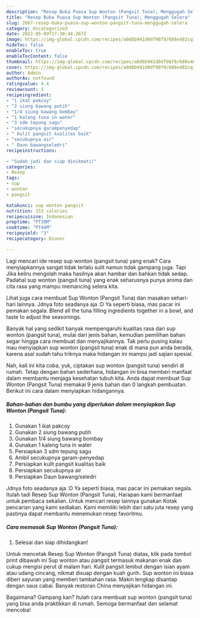 ```yaml
---
description: "Resep Buka Puasa Sup Wonton (Pangsit Tuna), Menggugah Selera"
title: "Resep Buka Puasa Sup Wonton (Pangsit Tuna), Menggugah Selera"
slug: 2667-resep-buka-puasa-sup-wonton-pangsit-tuna-menggugah-selera
category: Uncategorized
date: 2022-05-09T17:30:44.267Z
image: https://img-global.cpcdn.com/recipes/a0d8b941d0df98f9/680x482cq70/sup-wonton-pangsit-tuna-foto-resep-utama.jpg
hideToc: false
enableToc: true
enableTocContent: false
thumbnail: https://img-global.cpcdn.com/recipes/a0d8b941d0df98f9/680x482cq70/sup-wonton-pangsit-tuna-foto-resep-utama.jpg
cover: https://img-global.cpcdn.com/recipes/a0d8b941d0df98f9/680x482cq70/sup-wonton-pangsit-tuna-foto-resep-utama.jpg
author: Admin
authorAv: notfound
ratingvalue: 4.4
reviewcount: 3
recipeingredient:
- "1 ikat pakcoy"
- "2 siung bawang putih"
- "1/4 siung bawang bombay"
- "1 kaleng tuna in water"
- "3 sdm tepung sagu"
- "secukupnya garampenyedap"
- " kulit pangsit kualitas baik"
- "secukupnya air"
- " Daun bawangseledri"
recipeinstructions:

- "Sudah jadi dan siap dinikmati!"
categories:
- Resep
tags:
- sup
- wonton
- pangsit

katakunci: sup wonton pangsit 
nutrition: 153 calories
recipecuisine: Indonesian
preptime: "PT38M"
cooktime: "PT44M"
recipeyield: "3"
recipecategory: Dinner

---
```



Lagi mencari ide resep sup wonton (pangsit tuna) yang enak? Cara menyiapkannya sangat tidak terlalu sulit namun tidak gampang juga. Tapi Jika keliru mengolah maka hasilnya akan hambar dan bahkan tidak sedap. Padahal sup wonton (pangsit tuna) yang enak seharusnya punya aroma dan cita rasa yang mampu memancing selera kita.


Lihat juga cara membuat Sup Wonton (Pangsit Tuna) dan masakan sehari-hari lainnya. Jdnya foto seadanya aja :D Ya seperti biasa, mas pacar ini pemakan segala. Blend all the tuna filling ingredients together in a bowl, and taste to adjust the seasonings.

Banyak hal yang sedikit banyak mempengaruhi kualitas rasa dari sup wonton (pangsit tuna), mulai dari jenis bahan, kemudian pemilihan bahan segar hingga cara membuat dan menyajikannya. Tak perlu pusing kalau mau menyiapkan sup wonton (pangsit tuna) enak di mana pun anda berada, karena asal sudah tahu triknya maka hidangan ini mampu jadi sajian spesial.


Nah, kali ini kita coba, yuk, ciptakan sup wonton (pangsit tuna) sendiri di rumah. Tetap dengan bahan sederhana, hidangan ini bisa memberi manfaat dalam membantu menjaga kesehatan tubuh kita. Anda dapat membuat Sup Wonton (Pangsit Tuna) memakai 9 jenis bahan dan 0 langkah pembuatan. Berikut ini cara dalam menyiapkan hidangannya.

<!--inarticleads1-->

##### Bahan-bahan dan bumbu yang diperlukan dalam menyiapkan Sup Wonton (Pangsit Tuna):

1. Gunakan 1 ikat pakcoy
1. Gunakan 2 siung bawang putih
1. Gunakan 1/4 siung bawang bombay
1. Gunakan 1 kaleng tuna in water
1. Persiapkan 3 sdm tepung sagu
1. Ambil secukupnya garam-penyedap
1. Persiapkan  kulit pangsit kualitas baik
1. Persiapkan secukupnya air
1. Persiapkan  Daun bawang/seledri


Jdnya foto seadanya aja :D Ya seperti biasa, mas pacar ini pemakan segala. Itulah tadi Resep Sup Wonton (Pangsit Tuna), Harapan kami bermanfaat untuk pembaca sekalian. Untuk mencari resep lainnya gunakan Kotak pencarian yang kami sediakan. Kami memiliki lebih dari satu juta resep yang pastinya dapat membantu menemukan resep favoritmu. 

<!--inarticleads2-->

##### Cara memasak Sup Wonton (Pangsit Tuna):


1. Selesai dan siap dihidangkan!

Untuk mencetak Resep Sup Wonton (Pangsit Tuna) diatas, klik pada tombol print dibawah ini Sup wonton atau pangsit termasuk makanan enak dan cukup mengisi perut di malam hari. Kulit pangsit lembut dengan isian ayam atau udang cincang, nikmat disuap dengan kuah gurih. Sup wonton ini biasa diberi sayuran yang memberi tambahan rasa. Makin lengkap disantap dengan saus cabai. Banyak restoran China menyajikan hidangan ini. 

Bagaimana? Gampang kan? Itulah cara membuat sup wonton (pangsit tuna) yang bisa anda praktikkan di rumah. Semoga bermanfaat dan selamat mencoba!
